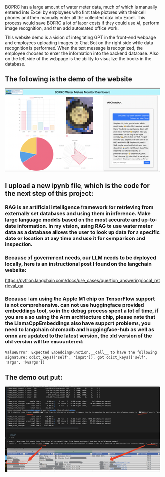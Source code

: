 BOPRC has a large amount of water meter data, much of which is manually entered into Excel by employees who first take pictures with their cell phones and then manually enter all the collected data into Excel.
This process would save BOPRC a lot of labor costs if they could use AI, perform image recognition, and then add automated office work.

This website demo is a vision of integrating GPT in the front-end webpage and employees uploading images to Chat Bot on the right side while data recognition is performed.
When the text message is recognized, the employee chooses to enter the information into the backend database.
Also on the left side of the webpage is the ability to visualize the books in the database.

## The following is the demo of the website

![image](WX20231208-114409@2x.png)

## I upload a new ipynb file, which is the code for the next step of this project:

### RAG is an artificial intelligence framework for retrieving from externally set databases and using them in inference. Make large language models based on the most accurate and up-to-date information. In my vision, using RAG to use water meter data as a database allows the user to look up data for a specific date or location at any time and use it for comparison and inspection.

### Because of government needs, our LLM needs to be deployed locally, here is an instructional post I found on the langchain website:

https://python.langchain.com/docs/use_cases/question_answering/local_retrieval_qa

### Because I am using the Apple M1 chip on TensorFlow support is not comprehensive, can not use huggingface provided embeddings tool, so in the debug process spent a lot of time, if you are also using the Arm architecture chip, please note that the LlamaCppEmbeddings also have support problems, you need to langchain chromadb and huggingface-hub as well as onnx are updated to the latest version, the old version of the old version will be encountered:

```ssh
ValueError: Expected EmbeddingFunction.__call__ to have the following signature: odict_keys(['self', 'input']), got odict_keys(['self', 'args', 'kwargs'])
```

## The demo out put:

![image](result_01.png)
